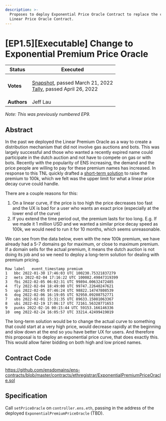 ```yaml
---
description: >-
  Proposes to deploy Exponential Price Oracle Contract to replace the current
  Linear Price Oracle Contract.
---
```


# \[EP1.5]\[Executable] Change to Exponential Premium Price Oracle

| **Status**  | Executed                                                                                                                                                                                                                                                                                                                                                                                   |
| ----------- | ------------------------------------------------------------------------------------------------------------------------------------------------------------------------------------------------------------------------------------------------------------------------------------------------------------------------------------------------------------------------------------------ |
| **Votes**   | <p><a href="https://snapshot.org/#/ens.eth/proposal/0xe040bdae812af4bd5b3b6e3f46ed1ff4701986c338b827ac8f05807c2b9b9d73">Snapshot</a>, passed March 21, 2022<br><a href="https://www.tally.xyz/governance/eip155:1:0x323A76393544d5ecca80cd6ef2A560C6a395b7E3/proposal/107166664722174233740232174220463354481004128961821575530758100250899337476509">Tally</a>, passed April 26, 2022</p> |
| **Authors** | Jeff Lau                                                                                                                                                                                                                                                                                                                                                                                   |

_Note: This was previously numbered EP9._

## Abstract

In the past we deployed the Linear Premium Oracle as a way to create a distribution mechanism that did not involve gas auctions and bots. This was largely successful and those who wanted a recently expired name could participate in the dutch auction and not have to compete on gas or with bots. Recently with the popularity of ENS increasing, the demand and the price people are willing to pay for these premium names has increased. In response to this TNL quickly drafted a [short-term solution](https://discuss.ens.domains/t/ep5-executable-set-the-temporary-premium-start-price-to-100-000/9336) to raise the premium to 100k, which we felt was the upper limit for what a linear price decay curve could handle.

There are a couple reasons for this:

1. On a linear curve, if the price is too high the price decreases too fast and the UX is bad for a user who wants an exact price (especially at the lower end of the curve)
2. If you extend the time period out, the premium lasts for too long. E.g. If we made it 1 million USD and we wanted a similar price decay speed as 100k, we would need to run it for 10 months, which seems unreasonable.

We can see from the data below, even with the new 100k premium, we have already had a 5-7 domains go for maximum, or close to maximum premium. If a domain sells for the actual premium, it means the dutch auction is not doing its job and so we need to deploy a long-term solution for dealing with premium pricing.

```
Row	label	event_timestamp	premium	
1	bbc 2022-01-30 17:46:03 UTC 100230.75321837279
2	mets 2022-02-04 17:16:22 UTC 100082.49847319399
3	fbi 2022-02-05 06:02:31 UTC 99894.00632472485
4	fly 2022-02-04 18:49:00 UTC 99747.22640247621
5	ups 2022-02-05 07:46:24 UTC 98822.14747808539
6	dog 2022-02-06 16:19:05 UTC 92950.09208752771
7	ubs 2022-02-01 15:31:35 UTC 89633.15081063367
8	ubi 2022-02-19 17:06:17 UTC 72161.56328771653
9	punks 2022-02-16 00:15:44 UTC 59153.166146336
10	omg 2022-02-24 16:05:57 UTC 33214.42499419019
```

The long-term solution would be to change the actual curve to something that could start at a very high price, would decrease rapidly at the beginning and slow down at the end so you have better UX for users. And therefore this proposal is to deploy an exponential price curve, that does exactly this. This would allow fairer bidding on both high and low priced names.

## Contract Code

https://github.com/ensdomains/ens-contracts/blob/master/contracts/ethregistrar/ExponentialPremiumPriceOracle.sol

## Specification

Call `setPriceOracle` on `controller.ens.eth`, passing in the address of the deployed `ExponentialPremiumPriceOracle` (TBD).

```
```
